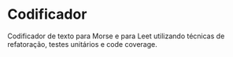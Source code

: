 # Codificador
Codificador de texto para Morse e para Leet utilizando técnicas de refatoração, testes unitários e code coverage.
